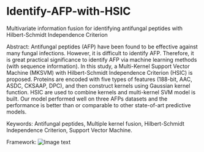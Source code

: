 # Identify-AFP-with-HSIC
Multivariate information fusion for identifying antifungal peptides with Hilbert-Schmidt Independence Criterion

Abstract:
Antifungal peptides (AFP) have been found to be effective against many fungal infections. However, it is difficult to identify AFP. Therefore, it is great practical significance to identify AFP via machine learning methods (with sequence information). In this study, a Multi-Kernel Support Vector Machine (MKSVM) with Hilbert-Schmidt Independence Criterion (HSIC) is proposed. Proteins are encoded with five types of features (188-bit, AAC, ASDC, CKSAAP, DPC), and then construct kernels using Gaussian kernel function. HSIC are used to combine kernels and multi-kernel SVM model is built. Our model performed well on three AFPs datasets and the performance is better than or comparable to other state-of-art predictive models.

Keywords:
Antifungal peptides, Multiple kernel fusion, Hilbert-Schmidt Independence Criterion, Support Vector Machine.

Framework:
![Image text]()
